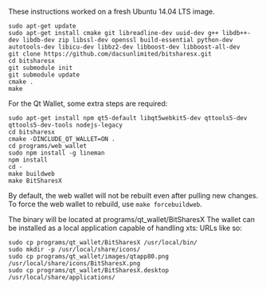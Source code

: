 These instructions worked on a fresh Ubuntu 14.04 LTS image.

    sudo apt-get update
    sudo apt-get install cmake git libreadline-dev uuid-dev g++ libdb++-dev libdb-dev zip libssl-dev openssl build-essential python-dev autotools-dev libicu-dev libbz2-dev libboost-dev libboost-all-dev
    git clone https://github.com/dacsunlimited/bitsharesx.git
    cd bitsharesx
    git submodule init
    git submodule update
    cmake .
    make

For the Qt Wallet, some extra steps are required:

	sudo apt-get install npm qt5-default libqt5webkit5-dev qttools5-dev qttools5-dev-tools nodejs-legacy
	cd bitsharesx
	cmake -DINCLUDE_QT_WALLET=ON .
	cd programs/web_wallet
	sudo npm install -g lineman
	npm install
	cd -
	make buildweb
	make BitSharesX

By default, the web wallet will not be rebuilt even after pulling new changes. To force the web wallet to rebuild, use `make forcebuildweb`.

The binary will be located at programs/qt_wallet/BitSharesX
The wallet can be installed as a local application capable of handling xts: URLs like so:

	sudo cp programs/qt_wallet/BitSharesX /usr/local/bin/
	sudo mkdir -p /usr/local/share/icons/
	sudo cp programs/qt_wallet/images/qtapp80.png /usr/local/share/icons/BitSharesX.png
	sudo cp programs/qt_wallet/BitSharesX.desktop /usr/local/share/applications/
